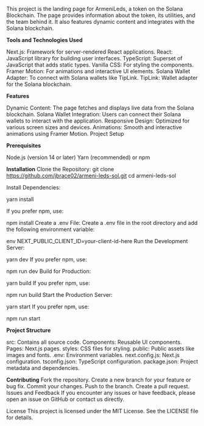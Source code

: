 This project is the landing page for ArmeniLeds, a token on the Solana Blockchain. The page provides information about the token, its utilities, and the team behind it. It also features dynamic content and integrates with the Solana blockchain.

**Tools and Technologies Used**

Next.js: Framework for server-rendered React applications.
React: JavaScript library for building user interfaces.
TypeScript: Superset of JavaScript that adds static types.
Vanilla CSS: For styling the components.
Framer Motion: For animations and interactive UI elements.
Solana Wallet Adapter: To connect with Solana wallets like TipLink.
TipLink: Wallet adapter for the Solana blockchain.

**Features**

Dynamic Content: The page fetches and displays live data from the Solana blockchain.
Solana Wallet Integration: Users can connect their Solana wallets to interact with the application.
Responsive Design: Optimized for various screen sizes and devices.
Animations: Smooth and interactive animations using Framer Motion.
Project Setup

**Prerequisites**

Node.js (version 14 or later)
Yarn (recommended) or npm

**Installation**
Clone the Repository:
git clone https://github.com/jbrace02/armeni-leds-sol.git
cd armeni-leds-sol

Install Dependencies:

yarn install

If you prefer npm, use:

npm install
Create a .env File:
Create a .env file in the root directory and add the following environment variable:

env
NEXT_PUBLIC_CLIENT_ID=your-client-id-here
Run the Development Server:

yarn dev
If you prefer npm, use:

npm run dev
Build for Production:

yarn build
If you prefer npm, use:

npm run build
Start the Production Server:

yarn start
If you prefer npm, use:

npm run start

**Project Structure**

src: Contains all source code.
Components: Reusable UI components.
Pages: Next.js pages.
styles: CSS files for styling.
public: Public assets like images and fonts.
.env: Environment variables.
next.config.js: Next.js configuration.
tsconfig.json: TypeScript configuration.
package.json: Project metadata and dependencies.

**Contributing**
Fork the repository.
Create a new branch for your feature or bug fix.
Commit your changes.
Push to the branch.
Create a pull request.
Issues and Feedback
If you encounter any issues or have feedback, please open an issue on GitHub or contact us directly.

License
This project is licensed under the MIT License. See the LICENSE file for details.
